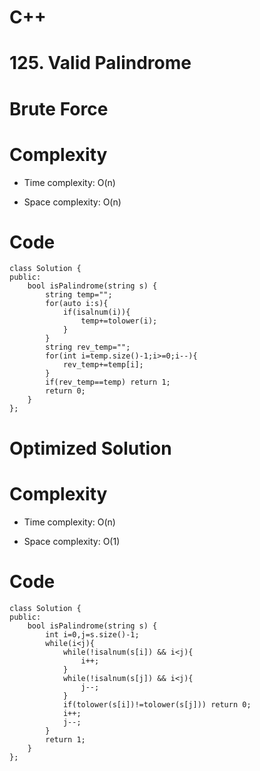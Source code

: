 # C++
<!-- Describe your first thoughts on how to solve this problem. -->
# 125. Valid Palindrome
# Brute Force
<!-- Describe your approach to solving the problem. -->

# Complexity
- Time complexity: O(n)
<!-- Add your time complexity here, e.g. $$O(n)$$ -->

- Space complexity: O(n)
<!-- Add your space complexity here, e.g. $$O(n)$$ -->

# Code
```
class Solution {
public:
    bool isPalindrome(string s) {
        string temp="";
        for(auto i:s){
            if(isalnum(i)){
                temp+=tolower(i);
            }
        }
        string rev_temp="";
        for(int i=temp.size()-1;i>=0;i--){
            rev_temp+=temp[i];
        }
        if(rev_temp==temp) return 1;
        return 0;
    }
};

```


# Optimized Solution
<!-- Describe your approach to solving the problem. -->

# Complexity
- Time complexity: O(n)
<!-- Add your time complexity here, e.g. $$O(n)$$ -->

- Space complexity: O(1)
<!-- Add your space complexity here, e.g. $$O(n)$$ -->

# Code
```
class Solution {
public:
    bool isPalindrome(string s) {
        int i=0,j=s.size()-1;
        while(i<j){
            while(!isalnum(s[i]) && i<j){
                i++;
            }
            while(!isalnum(s[j]) && i<j){
                j--;
            }
            if(tolower(s[i])!=tolower(s[j])) return 0;
            i++;
            j--;
        }
        return 1;
    }
};
```
